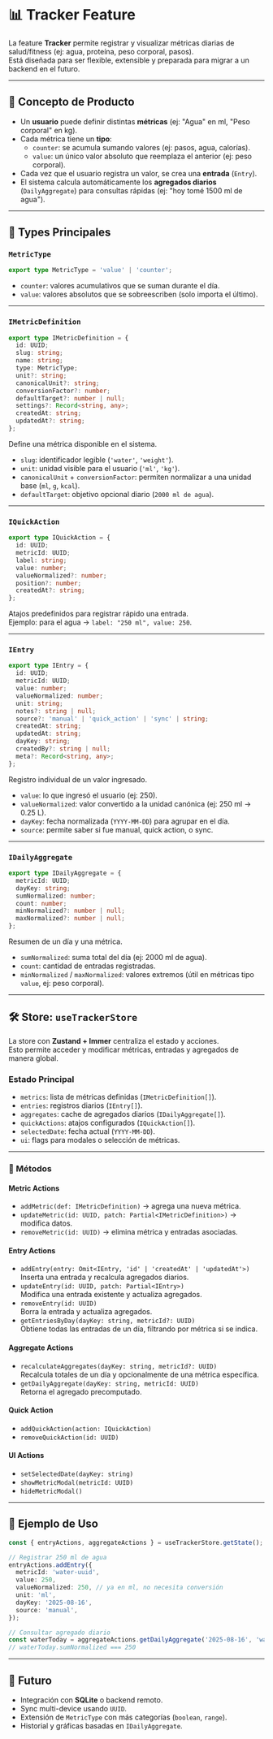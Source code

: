 # 📊 Tracker Feature

La feature **Tracker** permite registrar y visualizar métricas diarias de salud/fitness 
(ej: agua, proteína, peso corporal, pasos).  
Está diseñada para ser flexible, extensible y preparada para migrar a un backend en el futuro.

---

## 🚀 Concepto de Producto

- Un **usuario** puede definir distintas **métricas** (ej: "Agua" en ml, "Peso corporal" en kg).
- Cada métrica tiene un **tipo**:
  - `counter`: se acumula sumando valores (ej: pasos, agua, calorías).
  - `value`: un único valor absoluto que reemplaza el anterior (ej: peso corporal).
- Cada vez que el usuario registra un valor, se crea una **entrada** (`Entry`).
- El sistema calcula automáticamente los **agregados diarios** (`DailyAggregate`) para consultas rápidas (ej: "hoy tomé 1500 ml de agua").

---

## 📐 Types Principales

### `MetricType`

```ts
export type MetricType = 'value' | 'counter';
```

- `counter`: valores acumulativos que se suman durante el día.  
- `value`: valores absolutos que se sobreescriben (solo importa el último).

---

### `IMetricDefinition`

```ts
export type IMetricDefinition = {
  id: UUID;
  slug: string;
  name: string;
  type: MetricType;
  unit?: string;
  canonicalUnit?: string;
  conversionFactor?: number;
  defaultTarget?: number | null;
  settings?: Record<string, any>;
  createdAt: string;
  updatedAt?: string;
};
```

Define una métrica disponible en el sistema.  
- `slug`: identificador legible (`'water'`, `'weight'`).  
- `unit`: unidad visible para el usuario (`'ml'`, `'kg'`).  
- `canonicalUnit` + `conversionFactor`: permiten normalizar a una unidad base (`ml`, `g`, `kcal`).  
- `defaultTarget`: objetivo opcional diario (`2000 ml de agua`).  

---

### `IQuickAction`

```ts
export type IQuickAction = {
  id: UUID;
  metricId: UUID;
  label: string;
  value: number;
  valueNormalized?: number;
  position?: number;
  createdAt?: string;
};
```

Atajos predefinidos para registrar rápido una entrada.  
Ejemplo: para el agua → `label: "250 ml", value: 250`.

---

### `IEntry`

```ts
export type IEntry = {
  id: UUID;
  metricId: UUID;
  value: number;
  valueNormalized: number;
  unit: string;
  notes?: string | null;
  source?: 'manual' | 'quick_action' | 'sync' | string;
  createdAt: string;
  updatedAt: string;
  dayKey: string;
  createdBy?: string | null;
  meta?: Record<string, any>;
};
```

Registro individual de un valor ingresado.  
- `value`: lo que ingresó el usuario (ej: 250).  
- `valueNormalized`: valor convertido a la unidad canónica (ej: 250 ml → 0.25 L).  
- `dayKey`: fecha normalizada (`YYYY-MM-DD`) para agrupar en el día.  
- `source`: permite saber si fue manual, quick action, o sync.  

---

### `IDailyAggregate`

```ts
export type IDailyAggregate = {
  metricId: UUID;
  dayKey: string;
  sumNormalized: number;
  count: number;
  minNormalized?: number | null;
  maxNormalized?: number | null;
};
```

Resumen de un día y una métrica.  
- `sumNormalized`: suma total del día (ej: 2000 ml de agua).  
- `count`: cantidad de entradas registradas.  
- `minNormalized` / `maxNormalized`: valores extremos (útil en métricas tipo `value`, ej: peso corporal).  

---

## 🛠 Store: `useTrackerStore`

La store con **Zustand + Immer** centraliza el estado y acciones.  
Esto permite acceder y modificar métricas, entradas y agregados de manera global.

### Estado Principal
- `metrics`: lista de métricas definidas (`IMetricDefinition[]`).
- `entries`: registros diarios (`IEntry[]`).
- `aggregates`: cache de agregados diarios (`IDailyAggregate[]`).
- `quickActions`: atajos configurados (`IQuickAction[]`).
- `selectedDate`: fecha actual (`YYYY-MM-DD`).
- `ui`: flags para modales o selección de métricas.

---

### 🔑 Métodos

#### **Metric Actions**
- `addMetric(def: IMetricDefinition)` → agrega una nueva métrica.  
- `updateMetric(id: UUID, patch: Partial<IMetricDefinition>)` → modifica datos.  
- `removeMetric(id: UUID)` → elimina métrica y entradas asociadas.

#### **Entry Actions**
- `addEntry(entry: Omit<IEntry, 'id' | 'createdAt' | 'updatedAt'>)`  
  Inserta una entrada y recalcula agregados diarios.  
- `updateEntry(id: UUID, patch: Partial<IEntry>)`  
  Modifica una entrada existente y actualiza agregados.  
- `removeEntry(id: UUID)`  
  Borra la entrada y actualiza agregados.  
- `getEntriesByDay(dayKey: string, metricId?: UUID)`  
  Obtiene todas las entradas de un día, filtrando por métrica si se indica.  

#### **Aggregate Actions**
- `recalculateAggregates(dayKey: string, metricId?: UUID)`  
  Recalcula totales de un día y opcionalmente de una métrica específica.  
- `getDailyAggregate(dayKey: string, metricId: UUID)`  
  Retorna el agregado precomputado.  

#### **Quick Action**
- `addQuickAction(action: IQuickAction)`  
- `removeQuickAction(id: UUID)`  

#### **UI Actions**
- `setSelectedDate(dayKey: string)`  
- `showMetricModal(metricId: UUID)`  
- `hideMetricModal()`  

---

## 🧠 Ejemplo de Uso

```ts
const { entryActions, aggregateActions } = useTrackerStore.getState();

// Registrar 250 ml de agua
entryActions.addEntry({
  metricId: 'water-uuid',
  value: 250,
  valueNormalized: 250, // ya en ml, no necesita conversión
  unit: 'ml',
  dayKey: '2025-08-16',
  source: 'manual',
});

// Consultar agregado diario
const waterToday = aggregateActions.getDailyAggregate('2025-08-16', 'water-uuid');
// waterToday.sumNormalized === 250
```

---

## 🔮 Futuro

- Integración con **SQLite** o backend remoto.  
- Sync multi-device usando `UUID`.  
- Extensión de `MetricType` con más categorías (`boolean`, `range`).  
- Historial y gráficas basadas en `IDailyAggregate`.
